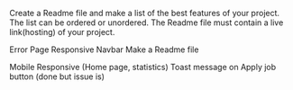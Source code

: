 Create a Readme file and make a list of the best features of your project.
The list can be ordered or unordered.
The Readme file must contain a live link(hosting) of your project.

Error Page
Responsive Navbar
Make a Readme file

Mobile Responsive (Home page, statistics)
Toast message on Apply job button (done but issue is)
